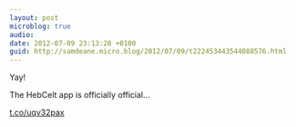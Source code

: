 ```yaml
---
layout: post
microblog: true
audio: 
date: 2012-07-09 23:13:28 +0100
guid: http://samdeane.micro.blog/2012/07/09/t222453443544088576.html
---
```

Yay!

The HebCelt app is officially official…

[t.co/uqv32pax](http://t.co/uqv32pax)
